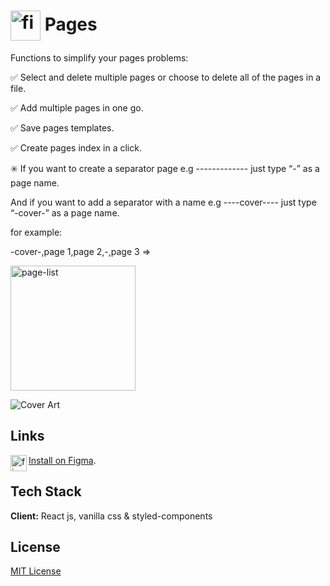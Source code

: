 # <img align="center" alt="figma" width="48px" src="https://user-images.githubusercontent.com/72248784/138590877-60daa907-9928-4415-b656-cc45e978ac71.png" /> Pages




Functions to simplify your pages problems:

✅ Select and delete multiple pages or choose to delete all of the pages in a file.

✅ Add multiple pages in one go.

✅ Save pages templates.

✅ Create pages index in a click.



✳️ If you want to create a separator page e.g -------------  just type “-” as a page name.

And if you want to add a separator with a name e.g ----cover---- just type “-cover-” as a page name.





for example:

-cover-,page 1,page 2,-,page 3    =>

<img align="center" alt="page-list" width="200px" src="https://user-images.githubusercontent.com/72248784/138590953-71a1945a-b22a-4eee-8955-e23725b2d071.png" />





![Cover Art](https://user-images.githubusercontent.com/72248784/138590889-515a1d8f-3111-4841-a2e8-cb6e60b94273.png)

##  Links

<img align="left" alt="figma" width="26px" src="https://raw.githubusercontent.com/rahuldkjain/github-profile-readme-generator/master/src/images/icons/Software/figma.svg" />[Install on Figma](https://www.figma.com/community/plugin/1032966286384619512/Pages).

## Tech Stack

**Client:** React js, vanilla css & styled-components

## License

[MIT License](https://github.com/tterb/atomic-design-ui/blob/master/LICENSEs)
